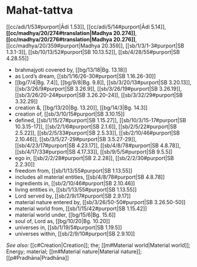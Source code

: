 # Mahat-tattva

[[cc/adi/1/53#purport|Ādi 1.53]], [[cc/adi/5/14#purport|Ādi 5.14]], **[[cc/madhya/20/274#translation|Madhya 20.274]]**, **[[cc/madhya/20/276#translation|Madhya 20.276]]**, [[cc/madhya/20/359#purport|Madhya 20.359]], [[sb/1/3/1-3#purport|SB 1.3.1-3]], [[sb/10/13/52#purport|SB 10.13.52]], [[sb/4/28/55#purport|SB 4.28.55]]

* brahmajyoti covered by, [[bg/13/18|Bg. 13.18]]
* as Lord’s dream, [[sb/1/16/26-30#purport|SB 1.16.26-30]]
*  [[bg/7/4|Bg. 7.4]], [[bg/9/8|Bg. 9.8]], [[sb/3/20/13#purport|SB 3.20.13]], [[sb/3/26/9#purport|SB 3.26.9]], [[sb/3/26/19#purport|SB 3.26.19]], [[sb/3/26/20-24#purport|SB 3.26.20-24]], [[sb/3/32/29#purport|SB 3.32.29]]
* creation &, [[bg/13/20|Bg. 13.20]], [[bg/14/3|Bg. 14.3]]
* creation of, [[sb/3/10/15#purport|SB 3.10.15]]
* defined, [[sb/1/15/27#purport|SB 1.15.27]], [[sb/10/3/15-17#purport|SB 10.3.15-17]], [[sb/2/1/6#purport|SB 2.1.6]], [[sb/2/5/22#purport|SB 2.5.22]], [[sb/2/5/33#purport|SB 2.5.33]], [[sb/2/10/46#purport|SB 2.10.46]], [[sb/3/5/27-29#purport|SB 3.5.27-29]], [[sb/4/23/17#purport|SB 4.23.17]], [[sb/4/8/78#purport|SB 4.8.78]], [[sb/4/17/33#purport|SB 4.17.33]], [[sb/9/5/5#purport|SB 9.5.5]]
* ego in, [[sb/2/2/28#purport|SB 2.2.28]], [[sb/2/2/30#purport|SB 2.2.30]]
* freedom from, [[sb/1/13/55#purport|SB 1.13.55]]
* includes all material entities, [[sb/4/8/78#purport|SB 4.8.78]]
* ingredients in, [[sb/2/10/46#purport|SB 2.10.46]]
* living entities in, [[sb/1/13/55#purport|SB 1.13.55]]
* Lord served by, [[sb/2/9/17#purport|SB 2.9.17]]
* material nature entered by, [[sb/3/26/50-50#purport|SB 3.26.50-50]]
* material world from, [[sb/1/15/42#purport|SB 1.15.42]]
* material world under, [[bg/15/6|Bg. 15.6]]
* soul of, Lord as, [[bg/10/20|Bg. 10.20]]
* universes in, [[sb/1/19/5#purport|SB 1.19.5]]
* universes within, [[sb/2/9/10#purport|SB 2.9.10]]

*See also:* [[c#Creation|Creation]]; the; [[m#Material world|Material world]]; Energy; material; [[m#Material nature|Material nature]]; [[p#Pradhāna|Pradhāna]]
